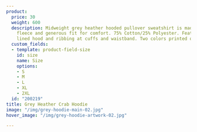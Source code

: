 ```yaml
---
product:
  price: 30
  weight: 600
  description: Midweight grey heather hooded pullover sweatshirt is made with soft,
    fleece and generous fit for comfort. 75% Cotton/25% Polyester. Features a jersey
    lined hood and ribbing at cuffs and waistband. Two colors printed on front.
  custom_fields:
  - template: product-field-size
    id: size
    name: Size
    options:
    - S
    - M
    - L
    - XL
    - 2XL
  id: "200219"
title: Grey Heather Crab Hoodie
image: "/img/grey-hoodie-main-02.jpg"
hover_image: "/img/grey-hoodie-artwork-02.jpg"

---
```

